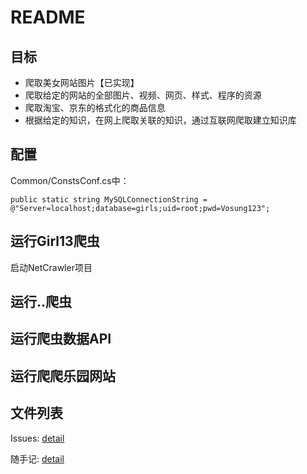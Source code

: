 # README

## 目标

* 爬取美女网站图片【已实现】
* 爬取给定的网站的全部图片、视频、网页、样式、程序的资源
* 爬取淘宝、京东的格式化的商品信息
* 根据给定的知识，在网上爬取关联的知识，通过互联网爬取建立知识库

## 配置
Common/ConstsConf.cs中：
```
public static string MySQLConnectionString = @"Server=localhost;database=girls;uid=root;pwd=Vosung123";
```

## 运行Girl13爬虫

启动NetCrawler项目

## 运行..爬虫


## 运行爬虫数据API


## 运行爬爬乐园网站


## 文件列表

Issues: [detail](../Docs/issues.md)

随手记: [detail](../Docs/causerie.md)


